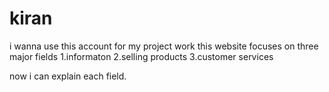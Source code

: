 # kiran
i wanna use this account for my project work
this website focuses on three major fields
1.informaton
2.selling products 
3.customer services

now i can explain each field.
